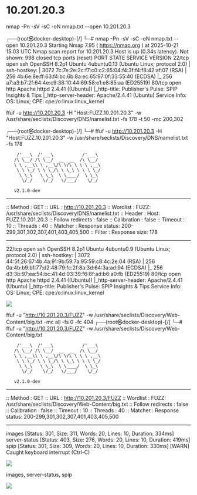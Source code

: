 # 10.201.20.3

nmap -Pn -sV -sC -oN nmap.txt --open 10.201.20.3

┌──(root㉿docker-desktop)-[/]
└─# nmap -Pn -sV -sC -oN nmap.txt --open 10.201.20.3
Starting Nmap 7.95 ( https://nmap.org ) at 2025-10-21 15:03 UTC
Nmap scan report for 10.201.20.3
Host is up (0.34s latency).
Not shown: 998 closed tcp ports (reset)
PORT STATE SERVICE VERSION
22/tcp open ssh OpenSSH 8.2p1 Ubuntu 4ubuntu0.13 (Ubuntu Linux; protocol 2.0)
| ssh-hostkey:
| 3072 7c:7e:2e:2c:f7:c0:c2:65:04:f4:3f:f4:f8:42:af:07 (RSA)
| 256 4b:6e:8e:ff:63:f4:bc:6b:8a:ec:65:97:0f:33:55:40 (ECDSA)
|\_ 256 a7:a3:b7:2f:64:4e:c9:38:10:44:69:58:e1:e8:85:aa (ED25519)
80/tcp open http Apache httpd 2.4.41 ((Ubuntu))
|\_http-title: Publisher's Pulse: SPIP Insights & Tips
|\_http-server-header: Apache/2.4.41 (Ubuntu)
Service Info: OS: Linux; CPE: cpe:/o:linux:linux_kernel

ffuf -u http://10.201.20.3 -H "Host:FUZZ.10.201.20.3" -w /usr/share/seclists/Discovery/DNS/namelist.txt -fs 178 -t 50 -mc 200,302

┌──(root㉿docker-desktop)-[/]
└─# ffuf -u http://10.201.20.3 -H "Host:FUZZ.10.201.20.3" -w /usr/share/seclists/Discovery/DNS/namelist.txt -fs 178

        /'___\  /'___\           /'___\
       /\ \__/ /\ \__/  __  __  /\ \__/
       \ \ ,__\\ \ ,__\/\ \/\ \ \ \ ,__\
        \ \ \_/ \ \ \_/\ \ \_\ \ \ \ \_/
         \ \_\   \ \_\  \ \____/  \ \_\
          \/_/    \/_/   \/___/    \/_/

       v2.1.0-dev

---

:: Method : GET
:: URL : http://10.201.20.3
:: Wordlist : FUZZ: /usr/share/seclists/Discovery/DNS/namelist.txt
:: Header : Host: FUZZ.10.201.20.3
:: Follow redirects : false
:: Calibration : false
:: Timeout : 10
:: Threads : 40
:: Matcher : Response status: 200-299,301,302,307,401,403,405,500
:: Filter : Response size: 178

---

22/tcp open ssh OpenSSH 8.2p1 Ubuntu 4ubuntu0.9 (Ubuntu Linux; protocol 2.0)
| ssh-hostkey:
| 3072 44:5f:26:67:4b:4a:91:9b:59:7a:95:59:c8:4c:2e:04 (RSA)
| 256 0a:4b:b9:b1:77:d2:48:79:fc:2f:8a:3d:64:3a:ad:94 (ECDSA)
|\_ 256 d3:3b:97:ea:54:bc:41:4d:03:39:f6:8f:ad:b6:a0:fb (ED25519)
80/tcp open http Apache httpd 2.4.41 ((Ubuntu))
|\_http-server-header: Apache/2.4.41 (Ubuntu)
|\_http-title: Publisher's Pulse: SPIP Insights & Tips
Service Info: OS: Linux; CPE: cpe:/o:linux:linux_kernel

![](https://velog.velcdn.com/images/agnusdei1207/post/c9aee363-a145-4492-a058-9d1eabd973c6/image.png)

ffuf -u "http://10.201.20.3/FUZZ" -w /usr/share/seclists/Discovery/Web-Content/big.txt -mc all -fs 0 -fc 404
┌──(root㉿docker-desktop)-[/]
└─# ffuf -u "http://10.201.20.3/FUZZ" -w /usr/share/seclists/Discovery/Web-Content/big.txt

        /'___\  /'___\           /'___\
       /\ \__/ /\ \__/  __  __  /\ \__/
       \ \ ,__\\ \ ,__\/\ \/\ \ \ \ ,__\
        \ \ \_/ \ \ \_/\ \ \_\ \ \ \ \_/
         \ \_\   \ \_\  \ \____/  \ \_\
          \/_/    \/_/   \/___/    \/_/

       v2.1.0-dev

---

:: Method : GET
:: URL : http://10.201.20.3/FUZZ
:: Wordlist : FUZZ: /usr/share/seclists/Discovery/Web-Content/big.txt
:: Follow redirects : false
:: Calibration : false
:: Timeout : 10
:: Threads : 40
:: Matcher : Response status: 200-299,301,302,307,401,403,405,500

---

images [Status: 301, Size: 311, Words: 20, Lines: 10, Duration: 334ms]
server-status [Status: 403, Size: 276, Words: 20, Lines: 10, Duration: 419ms]
spip [Status: 301, Size: 309, Words: 20, Lines: 10, Duration: 330ms]
[WARN] Caught keyboard interrupt (Ctrl-C)

![](https://velog.velcdn.com/images/agnusdei1207/post/1857c055-20e8-41ff-a8fa-0947585311cb/image.png)

images, server-status, spip

![](https://velog.velcdn.com/images/agnusdei1207/post/4b46f70a-95d5-4c12-8b5a-47b174ffecf3/image.png)
